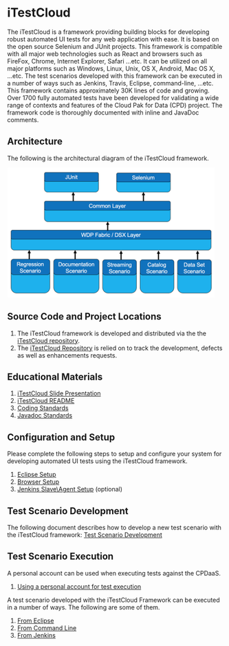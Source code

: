 # iTestCloud
The iTestCloud is a framework providing building blocks for developing robust automated UI tests for any web application with ease. It is based on the open source Selenium and JUnit projects. This framework is compatible with all major web technologies such as React and browsers such as FireFox, Chrome, Internet Explorer, Safari ...etc. It can be utilized on all major platforms such as Windows, Linux, Unix, OS X, Android, Mac OS X, ...etc. The test scenarios developed with this framework can be executed in a number of ways such as Jenkins, Travis, Eclipse, command-line, ...etc.  This framework contains approximately 30K lines of code and growing. Over 1700 fully automated tests have been developed for validating a wide range of contexts and features of the Cloud Pak for Data (CPD) project. The framework code is thoroughly documented with inline and JavaDoc comments. 

## Architecture
The following is the architectural diagram of the iTestCloud framework.

<img src="images/architecture.png" alt="iTestCloud Architecture" height="300"/>

## Source Code and Project Locations
1. The iTestCloud framework is developed and distributed via the the [iTestCloud repository](https://github.com/IBM/iTestCloud). 
2. The [iTestCloud Repository](https://github.com/IBM/iTestCloud) is relied on to track the development, defects as well as enhancements requests.

## Educational Materials
1. [iTestCloud Slide Presentation](artifacts/iTestCloud.pptx)
2. [iTestCloud README](https://github.com/IBM/iTestCloud/blob/master/README.md)
3. [Coding Standards](docs/coding_style.md)
4. [Javadoc Standards](docs/javadoc_standards.md)

## Configuration and Setup
Please complete the following steps to setup and configure your system for developing automated UI tests using the iTestCloud framework.

1. [Eclipse Setup](docs/eclipse_setup.md)
2. [Browser Setup](docs/browser_setup.md)
3. [Jenkins Slave\Agent Setup](docs/jenkins_slave_setup.md) (optional)

## Test Scenario Development
The following document describes how to develop a new test scenario with the iTestCloud framework: [Test Scenario Development](docs/scenario_development.md)

## Test Scenario Execution
A personal account can be used when executing tests against the CPDaaS.

1. [Using a personal account for test execution](docs/test_run_setup.md)

A test scenario developed with the iTestCloud Framework can be executed in a number of ways. The following are some of them.

1. [From Eclipse](docs/eclipse_execution.md)
2. [From Command Line](docs/cmdln_execution.md)
3. [From Jenkins](docs/jenkins_execution.md)
